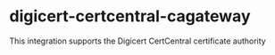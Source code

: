 # digicert-certcentral-cagateway
This integration supports the Digicert CertCentral certificate authority
